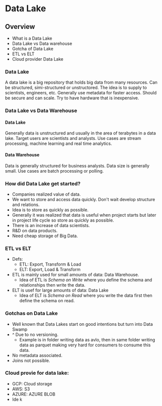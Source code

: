 # Data Lake

## Overview
- What is a Data Lake
- Data Lake vs Data warehouse
- Gotcha of Data Lake
- ETL vs ELT
- Cloud provider Data Lake

### Data Lake
A data lake is a big repository that holds big data from many resources.
Can be structured, simi-structured or unstructored.
The idea is to supply to scientists, engineers, etc.
Generally use metadata for faster access.
Should be secure and can scale.
Try to have hardware that is inexpensive.

### Data Lake vs Data Warehouse
#### Data Lake
Generally data is unstructured and usually in the area of terabytes in a data lake.
Target users are scientists and analysts.
Use cases are stream processing, machine learning and real time analytics.
#### Data Warehouse
Data is generally structured for business analysts.
Data size is generally small.
Use cases are batch processing or polling.

### How did Data Lake get started?
- Companies realized value of data.
- We want to store and access data quickly. Don't wait develop structure and relations.
- Idea is to store as quickly as possible.
- Generally it was realized that data is useful when project starts but later in project life cycle so store as quickly as possible.
- There is an increase of data scientists.
- R&D on data products.
- Need cheap storage of Big Data.

### ETL vs ELT
- Defs:
    * ETL: Export, Transform & Load
    * ELT: Export, Load & Transform
- ETL is mainly used for small amounts of data: Data Warehouse.
    * Idea of ETL is _Schema on Write_ where you define the schema and relationships then write the data.
- ELT is usef for large amounts of data: Data Lake
    * Idea of ELT is _Schema on Read_ where you write the data first then define the schema on read.

### Gotchas on Data Lake
- Well known that Data Lakes start on good intentions but turn into Data Swamp
- ^ Due to no versioning.
    * Example is in folder writing data as avlo, then in same folder writing data as parquet making very hard for consumers to consume this data.
- No metadata associated.
- Joins not possible.

### Cloud provie for data lake:
- GCP: Cloud storage
- AWS: S3
- AZURE: AZURE BLOB
- Ide k

